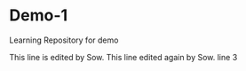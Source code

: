 # Demo-1
Learning Repository for demo

This line is edited by Sow.
This line edited again by Sow.
line 3